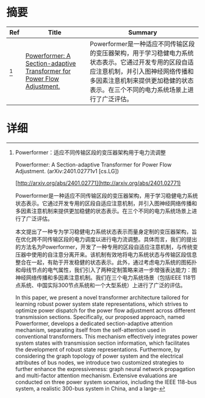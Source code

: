# 摘要

| Ref | Title | Summary |
| --- | --- | --- |
| [^1] | [Powerformer: A Section-adaptive Transformer for Power Flow Adjustment.](http://arxiv.org/abs/2401.02771) | Powerformer是一种适应不同传输区段的变压器架构，用于学习稳健电力系统状态表示。它通过开发专用的区段自适应注意机制，并引入图神经网络传播和多因素注意机制来提供更加稳健的状态表示。在三个不同的电力系统场景上进行了广泛评估。 |

# 详细

[^1]: Powerformer：适应不同传输区段的变压器架构用于电力流调整

    Powerformer: A Section-adaptive Transformer for Power Flow Adjustment. (arXiv:2401.02771v1 [cs.LG])

    [http://arxiv.org/abs/2401.02771](http://arxiv.org/abs/2401.02771)

    Powerformer是一种适应不同传输区段的变压器架构，用于学习稳健电力系统状态表示。它通过开发专用的区段自适应注意机制，并引入图神经网络传播和多因素注意机制来提供更加稳健的状态表示。在三个不同的电力系统场景上进行了广泛评估。

    

    本文提出了一种专为学习稳健电力系统状态表示而量身定制的变压器架构，旨在优化跨不同传输区段的电力调度以进行电力流调整。具体而言，我们的提出的方法名为Powerformer，开发了一种专用的区段自适应注意机制，与传统变压器中使用的自注意分离开来。该机制有效地将电力系统状态与传输区段信息整合在一起，有助于开发稳健的状态表示。此外，通过考虑电力系统的图拓扑和母线节点的电气属性，我们引入了两种定制策略来进一步增强表达能力：图神经网络传播和多因素注意机制。我们在三个电力系统场景（包括IEEE 118节点系统、中国实际300节点系统和一个大型系统）上进行了广泛的评估。

    In this paper, we present a novel transformer architecture tailored for learning robust power system state representations, which strives to optimize power dispatch for the power flow adjustment across different transmission sections. Specifically, our proposed approach, named Powerformer, develops a dedicated section-adaptive attention mechanism, separating itself from the self-attention used in conventional transformers. This mechanism effectively integrates power system states with transmission section information, which facilitates the development of robust state representations. Furthermore, by considering the graph topology of power system and the electrical attributes of bus nodes, we introduce two customized strategies to further enhance the expressiveness: graph neural network propagation and multi-factor attention mechanism. Extensive evaluations are conducted on three power system scenarios, including the IEEE 118-bus system, a realistic 300-bus system in China, and a large-
    

